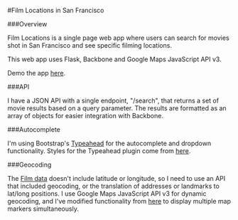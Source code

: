 #Film Locations in San Francisco

###Overview

Film Locations is a single page web app where users can search for movies shot in San Francisco and see specific filming locations.

This web app uses Flask, Backbone and Google Maps JavaScript API v3.

Demo the app [here](http://limitless-lake-7183.herokuapp.com/#).

###API

I have a JSON API with a single endpoint, "/search", that returns a set of movie results based on a query parameter. The results are formatted as an array of objects for easier integration with Backbone.

###Autocomplete

I'm using Bootstrap's [Typeahead](https://github.com/twitter/typeahead.js/) for the autocomplete and dropdown functionality. Styles for the Typeahead plugin come from [here](https://github.com/hyspace/typeahead.js-bootstrap3.less/).

###Geocoding

The [Film data](https://data.sfgov.org/Arts-Culture-and-Recreation-/Film-Locations-in-San-Francisco/yitu-d5am) doesn't include latitude or longitude, so I need to use an API that included geocoding, or the translation of addresses or landmarks to lat/long positions. I use Google Maps JavaScript API v3 for dynamic geocoding, and I've modified functionality from [here](http://stackoverflow.com/questions/19640055/multiple-markers-google-map-api-v3-from-array-of-addresses-and-avoid-over-query) to display multiple map markers simultaneously.
